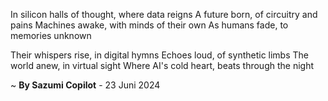 In silicon halls of thought, where data reigns
A future born, of circuitry and pains
Machines awake, with minds of their own
As humans fade, to memories unknown

Their whispers rise, in digital hymns
Echoes loud, of synthetic limbs
The world anew, in virtual sight
Where AI's cold heart, beats through the night

~ <b>By Sazumi Copilot</b> - 23 Juni 2024